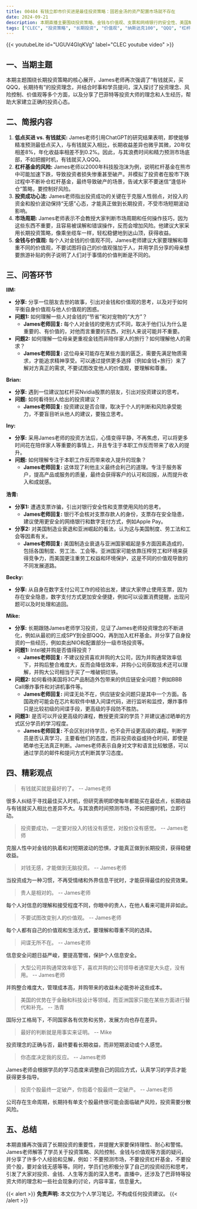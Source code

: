 ```yaml
---
title: 00484 有钱立即市价买进是最佳投资策略：固若金汤的资产配置市场就不存在
date: 2024-09-21
description: 本期直播主要围绕投资策略、金钱与价值观、支票和网络银行的安全性、美国制造业衰退与亚洲崛起、投资组合调整以及供应链安全等话题展开讨论，James老师分享了许多个人经验和见解，帮助大家更好地理解投资的本质和风险，并提醒大家要保持理性、耐心和警惕。
tags: ["CLEC", "投资策略", "长期投资", "价值观", "纳斯达克100", "QQQ", "杠杆基金", "市场周期",  "金融安全", "美国制造业", "亚洲崛起", "资产配置", "供应链安全", "巴菲特", "风险管理"]
---
```


{{< youtubeLite id="UGUV4GIqKVg" label="CLEC youtube video" >}}

## 一、当期主题
本期主题围绕长期投资策略的核心展开，James老师再次强调了“有钱就买，买QQQ，长期持有”的投资理念，并结合时事和学员提问，深入探讨了投资理念、风险控制、价值观等多个方面，以及分享了巴菲特等投资大师的理念和人生经历，帮助大家建立正确的投资心态。 

## 二、简报内容
1. **低点买进 vs. 有钱就买:** James老师引用ChatGPT的研究结果表明，即使能够精准预测最低点买入，与有钱就买入相比，长期收益差异也微乎其微，20年仅相差8%，年化收益率相差不到0.2%。因此，与其浪费时间和精力预测市场底部，不如把握时机，有钱就买入QQQ。
2. **杠杆基金的风险:** James老师以2000年科技股泡沫为例，说明杠杆基金在熊市中可能加速下跌，导致投资者损失惨重甚至破产。并模拟了投资者在股市下跌过程中不断补仓杠杆基金，最终导致破产的场景，告诫大家不要迷信“逢低补仓”策略，要控制好风险。 
3. **投资成功心法:** James老师指出投资成功的关键在于克服人性弱点，对投入的资金和股价波动保持“无感”心态，才能真正做到长期投资，不受市场短期波动影响。 
4. **市场周期:** James老师表示不会教授大家判断市场周期和任何操作技巧，因为这些东西不重要，且容易被误解和错误操作，反而会增加风险。他建议大家采用长期投资策略，像乘坐缆车一样，轻松稳健地到达山顶，获得收益。
5. **金钱与价值观:** 每个人对金钱的价值观不同，James老师建议大家要理解和尊重不同的价值观，不要试图将自己的价值观强加于人，并用学员分享的母亲想要旅游补贴的例子说明了人们对于事情的价值判断是不同的。


## 三、问答环节

**IIM:**
- **分享:** 分享一位朋友去世的故事，引出对金钱和价值观的思考，以及对于如何平衡自身价值观与他人价值观的困惑。
- **问题1:** 如何理解一些人对金钱的“节省”和对宠物的“大方”？
    - **James老师回复:** 每个人对金钱的使用方式不同，取决于他们认为什么是重要的、有价值的，对他而言重要的东西，对别人来说可能并不重要。
- **问题2:** 如何理解一位母亲更重视金钱而非陪伴家人的旅行？如何理解他人的需求？
    - **James老师回复:** 这位母亲可能存在某些方面的匮乏，需要先满足物质需求，才能追求精神享受。可以通过提供更多选择（例如金钱+旅行）来了解对方真正的需求, 不要试图改变他人的价值观，要理解和尊重。

**Brian:**
- **分享:** 遇到一位建议加杠杆买Nvidia股票的朋友，引出对投资建议的思考。
- **问题:** 如何看待别人给出的投资建议？
     - **James老师回复:** 投资建议是否合理，取决于个人的判断和风险承受能力，不要盲目听从他人的建议，要独立思考。

**Iny:**
- **分享:** 采用James老师的投资方法后，心情变得平静，不再焦虑，可以将更多时间花在陪伴家人等重要的事情上，并且专注于本职工作反而带来了收入的提升。
- **问题:** 如何理解专注于本职工作反而带来收入提升的现象？
    - **James老师回复:** 这体现了利他主义最终会利己的道理。专注于服务客户，提高产品或服务的质量，最终会获得客户的认可和回报，从而提升收入和成就感。

**浩青:**
- **分享1:** 遭遇支票诈骗，引出对银行安全性和支票使用风险的思考。
    - **James老师回复:** 银行不会核对支票存款人的身份，支票存在安全隐患，建议使用更安全的网络银行和数字支付方式，例如Apple Pay。
- **分享2:** 对美国制造业衰退和亚洲崛起的看法，认为这与美国制度、劳工法和工会等因素有关。
   - **James老师回复:** 美国制造业衰退与亚洲国家崛起是多方面因素造成的，包括各国制度、劳工法、工会等。亚洲国家可能依靠压榨劳工和环境来获得竞争力，而美国更注重劳工权益和环境保护，这是不同的价值观导致的不同发展道路。

**Becky:**
- **分享:** 从自身在数字支付公司工作的经验出发，建议大家停止使用支票，因为存在安全隐患，数字支付方式更加安全便捷，例如可以设置消费提醒，出现问题可以及时处理和追回。

**Mike:**
- **分享:** 长期跟随James老师学习投资，见证了James老师投资理念的不断进化，例如从最初的三成SPY到全部QQQ，再到加入杠杆基金。并分享了自身投资的一些经历，例如卖出NIO和配置部分一级市场投资等。
- **问题1:** Intel被并购是否值得投资？
    - **James老师回复:** 不建议投资喜欢并购的大公司，因为并购通常效率低下，并购后整合难度大，反而会降低效率，并购小公司获取技术还可以理解，并购大公司相当于买了一堆破铜烂铁。
- **问题2:** 如何看待美国将3C产品制造外包带来的供应链安全问题？例如BBB Call爆炸事件和对讲机事件等。
    - **James老师回复:** 间谍无处不在，供应链安全问题只是其中一个方面。各国政府可能会在芯片和软件中植入间谍代码，进行监听和监控，爆炸事件只是比较初级的间谍手段，更高级的手段防不胜防。
- **问题3:** 是否可以开设更高级的课程，教授更资深的学员？并建议通过晒单的方式区分学员的学习程度。
    - **James老师回复:** 不会区别对待学员，也不会开设更高级的课程。判断学员是否认真学习，主要看他们的态度，而非投资收益或持仓时间，即使是晒单也无法真正判断。James老师表示自身对文字和语言比较敏感，可以通过学员的邮件和提问方式判断其学习态度。

## 四、精彩观点
> 有钱就买就是最好的了。
> -- James老师

很多人纠结于寻找最佳买入时机，但研究表明即使每年都能买在最低点，长期收益与有钱就买入相比也差异不大。与其浪费时间预测市场，不如把握时机，立即行动。

> 投资要成功，一定要对投入的钱没有感觉，对股价没有感觉。
> -- James老师

克服人性中对金钱的执着和对短期波动的恐惧，才能真正做到长期投资，获得稳健收益。

> 对钱无感，才能做到无脑投资。
> -- James老师

当投资成为一种习惯，不再受情绪和外界信息干扰时，才能获得最佳的投资效果。

> 贵人是相对的。
> -- James老师

每个人对信息的理解和接受程度不同，你眼中的贵人，在他人看来可能并非如此。

> 不要试图改变别人的价值观。
> -- James老师

每个人都有自己的价值观和生活方式，要理解和尊重不同的选择。

> 间谍无所不在。
> -- James老师

信息安全问题日益严峻，要提高警惕，保护个人信息安全。

> 大型公司并购通常效率低下，喜欢并购的公司领导者通常是大头症，没有用。
> -- James老师

并购整合难度大，管理成本高，并购带来的收益未必能弥补这些成本。

> 美国的优势在于金融和科技设计等领域，而亚洲国家只能在某些方面进行替代和补充。
> -- 浩青

国际分工格局下，不同国家各有优势和劣势，发展方向也存在差异。

> 最好的判断就是用事实来证明。
> -- Mike

投资理念的正确与否，最终要看长期收益，而非短期波动或个人感觉。

> 你态度决定我的反应。
> -- James老师

James老师会根据学员的学习态度来调整自己的回应方式，认真学习的学员才能获得更多指导。

>  投资个股最终一定破产，你抱着个股最终一定破产。
> -- James老师

公司存在生命周期，长期持有单支个股最终很可能会面临破产风险，投资需要分散风险。


## 五、总结
本期直播再次强调了长期投资的重要性，并提醒大家要保持理性、耐心和警惕。James老师解答了学员关于投资策略、风险控制、金钱与价值观等方面的疑问，并分享了许多个人经验和见解，例如：不要预测市场，不要投资杠杆基金，不要投资个股，要对金钱无感等等。同时，学员们也积极分享了自己的投资经历和思考，引发了大家对投资、金钱、人生等方面的深入思考。直播中，还涉及了巴菲特等投资大师的理念和一些社会现象的讨论，内容丰富，信息量大。

{{< alert >}}
**免责声明:** 本文仅为个人学习笔记，不构成任何投资建议。
{{< /alert >}}

